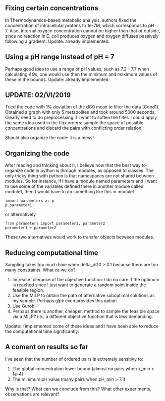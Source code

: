 
## Fixing certain concentrations
In Thermodynamics-based metabolic analysis, authors fixed the concentration of intracellular protons to 1e-7M, which corresponds to pH = 7. Also, internal oxygen concentration cannot be higher than that of outside, since no reaction in E. coli produces oxygen and oxygen diffuses passively following a gradient. Update: already implemented.

## Using a pH range instead of pH = 7
Perhaps good idea to use a range of pH values, such as 7.2 - 7.7 when calculating $\Delta G$s, one would use then the minimum and maximum values of these in the bounds. Update: already implemented.

## UPDATE: 02/VI/2019
Tried the code with 1% deviation of the dG0 mean to filter the data (Cond1). Obtained a graph with only 5 metabolites and took around 5000 seconds. Clearly need to do preprocessing if I want to soften the filter. I could apply the same idea used in the flux orders: sample the space of possible concentrations and discard the pairs with conflicting order relation.

Should also organize the code: it is a mess!

## Organizing the code
After reading and thinking about it, I believe now that the best way to organize code in python is through modules, as opposed to classes. The only tricky thing with python is that namespaces are not shared between modules. So for instance, if I have a module named parameters and I want to use some of the variables defined there in another module called module1, then I would have to do something like this in module1

```python3
import parameters as p
p.parameter1
```

or alternatively

```python3
from parameters import parameter1, parameter2
parameter1 + parameter2
```

These two alternatives would work to transfer objects between modules.

## Reducing computational time
Sampling takes too much time when delta_dG0 > 0.1 because there are too many constraints. What ca we do?

1. Increase tolerance of the objective function: I do no care if the optimum is reached since I just want to generate a random point inside the feasible region.
2. Use the MILP to obtain the path of alternative suboptimal solutions as my sample. Perhaps glpk even provides this option.
3. Use Gurobi
4. Perhaps there is another, cheaper, method to sample the feasible space via a MILP? i.e., a different objective function that is less demanding.

Update: I implemented some of these ideas and I have been able to reduce the computational time significantly.

## A coment on results so far
I've seen that the number of ordered pairs is extremely sensitivy to:
1. The global concentration lower bound (almost no pairs when x_min < 1e-4)
2. The minimum pH value (many pairs when pH_min > 7.1)

Why is that? What can we conclude from this? What other experiments, observations are relevant?
